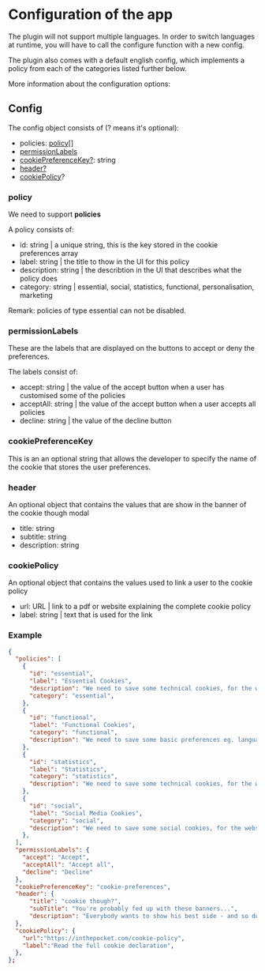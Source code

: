 # Configuration of the app

The plugin will not support multiple languages. In order to switch languages at runtime, you will have to call the configure function with a new config.

The plugin also comes with a default english config, which implements a policy from each of the categories listed further below.

More information about the configuration options:

## Config

The config object consists of (? means it's optional):

* policies: [policy](###policy)[]
* [permissionLabels](###permissionLabels)
* [cookiePreferenceKey?](###cookiePreferenceKey): string
* [header?](###header)
* [cookiePolicy](###cookiePolicy)?

### policy

We need to support **policies**

A policy consists of:

* id: string | a unique string, this is the key stored in the cookie preferences array
* label: string | the title to thow in the UI for this policy
* description: string | the describtion in the UI that describes what the policy does
* category: string | essential, social, statistics, functional, personalisation, marketing

Remark: policies of type essential can not be disabled.

### permissionLabels

These are the labels that are displayed on the buttons to accept or deny the preferences.

The labels consist of:

* accept: string | the value of the accept button when a user has customised some of the policies
* acceptAll: string | the value of the accept button when a user accepts all policies
* decline: string | the value of the decline button

### cookiePreferenceKey

This is an an optional string that allows the developer to specify the name of the cookie that stores the user preferences.

### header

An optional object that contains the values that are show in the banner of the cookie though modal

* title: string
* subtitle: string
* description: string

### cookiePolicy

An optional object that contains the values used to link a user to the cookie policy

* url: URL | link to a pdf or website explaining the complete cookie policy
* label: string | text that is used for the link

### Example

```json
{
  "policies": [
    {
      "id": "essential",
      "label": "Essential Cookies",
      "description": "We need to save some technical cookies, for the website to function properly.",
      "category": "essential",
    },
    {
      "id": "functional",
      "label": "Functional Cookies",
      "category": "functional",
      "description": "We need to save some basic preferences eg. language.",
    },
    {
      "id": "statistics",
      "label": "Statistics",
      "category": "statistics",
      "description": "We need to save some technical cookies, for the website to function properly.",
    },
    {
      "id": "social",
      "label": "Social Media Cookies",
      "category": "social",
      "description": "We need to save some social cookies, for the website to function properly.",
    },
  ],
  "permissionLabels": {
    "accept": "Accept",
    "acceptAll": "Accept all",
    "decline": "Decline"
  },
  "cookiePreferenceKey": "cookie-preferences",
  "header": {
      "title": "cookie though?",
      "subTitle": "You're probably fed up with these banners...",
      "description": "Everybody wants to show his best side - and so do we. That’s why we use cookies to guarantee you a better experience."
  },
  "cookiePolicy": {
    "url":"https://inthepocket.com/cookie-policy",
    "label":"Read the full cookie declaration",
  },
};
```
